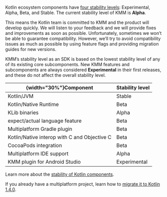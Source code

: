 [//]: # (title: KMM evolution)
[//]: # (auxiliary-id: KMM_evolution)

Kotlin ecosystem components have [four stability levels](https://kotlinlang.org/docs/reference/evolution/components-stability.html): Experimental, Alpha, Beta, and Stable. 
The current stability level of KMM is **Alpha**. 

This means the Kotlin team is committed to KMM and the product will develop quickly. We will listen to your feedback and we will provide fixes and improvements as soon as possible. 
Unfortunately, sometimes we won’t be able to guarantee compatibility. 
However, we’ll try to avoid compatibility issues as much as possible by using feature flags and providing migration guides for new versions.

KMM’s stability level as an SDK is based on the lowest stability level of any of its existing core subcomponents. 
New KMM features and subcomponents are always considered **Experimental** in their first releases, and these do not affect the overall stability level.

|{width="30%"}**Component**|**Stability level**|
| ---- | --- |
|Kotlin/JVM|Stable|
|Kotlin/Native Runtime|Beta|
|KLib binaries|Alpha|
|expect/actual language feature|Beta|
|Multiplatform Gradle plugin|Beta|
|Kotlin/Native interop with C and Objective C|Beta|
|CocoaPods integration|Beta|
|Multiplatform IDE support|Alpha|
|KMM plugin for Android Studio|Experimental|

Learn more about the [stability of Kotlin components](https://kotlinlang.org/docs/reference/evolution/components-stability.html).

If you already have a multiplatform project, learn how to [migrate it to Kotlin 1.4.0](https://kotlinlang.org/docs/reference/migrating-multiplatform-project-to-14.html).

